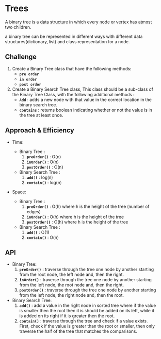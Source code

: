 # Trees
A binary tree is a data structure in which every node or vertex has atmost two children.

a binary tree can be represented in different ways with different data structures(dictionary, list) and class representation for a node.

## Challenge
1. Create a Binary Tree class that have the following methods:
   * **`pre order`**
   * **`in order`**
   * **`post order`**
2. Create a Binary Search Tree class, This class should be a sub-class of the Binary Tree Class, with the following additional methods :
   * **`Add`** : adds a new node with that value in the correct location in the binary search tree.
   * **`Contains`** : returns boolean indicating whether or not the value is in the tree at least once.

## Approach & Efficiency
* Time:
   * Binary Tree :
      1. **`preOrder()`** : O(n)
      2. **`inOrder()`** : O(n)
      3. **`postOrder()`** : O(n)
   * Binary Search Tree :
      1. **`add()`** : log(n)
      2. **`contain()`** : log(n)

* Space:
   * Binary Tree :
      1. **`preOrder()`** : O(h) where h is the height of the tree (number of edges)
      2. **`inOrder()`** : O(h) where h is the height of the tree 
      3. **`postOrder()`** : O(h) where h is the height of the tree 
   * Binary Search Tree :
      1. **`add()`** : O(1)
      2. **`contain()`** : O(n)

## API
* Binary Tree:
  1. **`preOrder()`** : traverse through the tree one node by another starting from the root node, the left node and, then the right.
  2. **`inOrder()`** : traverse through the tree one node by another starting from the left node, the root node and, then the right.
  3. **`postOrder()`** : traverse through the tree one node by another starting from the left node, the right node and, then the root.
* Binary Search Tree:
  1. **`add()`** : add a value in the right node in sorted tree where if the value is smaller then the root then it is should be added on its left, while it is added on its right if it is greater then the root.
  2. **`contain()`** : traverse through the tree and check if a value exists. First, check if the value is greater than the root or smaller, then only traverse the half of the tree that matches the comparisons.